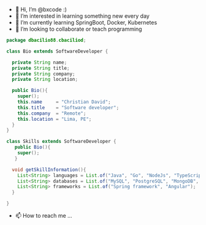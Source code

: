 - 👋 Hi, I’m @bxcode :)
- 👀 I’m interested in learning something new every day
- 🌱 I’m currently learning SpringBoot, Docker, Kubernetes
- 💞️ I’m looking to collaborate or teach programming

```java
package dbacilio88.cbaciliod;

class Bio extends SoftwareDeveloper {

  private String name;
  private String title;
  private String company;
  private String location;

  public Bio(){
    super();
    this.name     = "Christian David";
    this.title    = "Software developer";
    this.company  = "Remote";
    this.location = "Lima, PE";
  }
}

class Skills extends SoftwareDeveloper {
   public Bio(){
    super();
   }

  void getSkillInformation(){
    List<String> languages = List.of("Java", "Go", "NodeJs", "TypeScript", "JavaScript");
    List<String> databases = List.of("MySQL", "PostgreSQL", "MongoDB", "Oracle", "Redis");
    List<String> frameworks = List.of("Spring framework", "Angular");
  }

}
```
- 📫 How to reach me ...

<!---
dbacilio88/dbacilio88 is a ✨ special ✨ repository because its `README.md` (this file) appears on your GitHub profile.
You can click the Preview link to take a look at your changes.
--->
